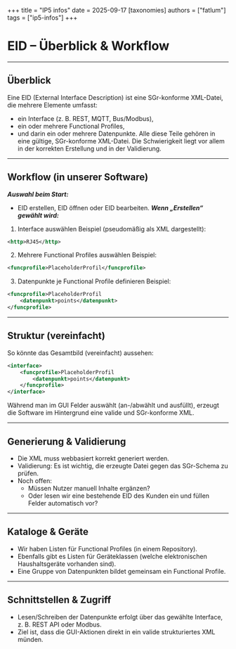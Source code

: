 +++
title = "IP5 infos"
date = 2025-09-17
[taxonomies]
authors = ["fatlum"]
tags = ["ip5-infos"]
+++

# EID – Überblick & Workflow
---
## Überblick
Eine EID (External Interface Description) ist eine SGr-konforme XML-Datei, die mehrere Elemente umfasst:
- ein Interface (z. B. REST, MQTT, Bus/Modbus),
- ein oder mehrere Functional Profiles,
- und darin ein oder mehrere Datenpunkte.
  Alle diese Teile gehören in eine gültige, SGr-konforme XML-Datei.
  Die Schwierigkeit liegt vor allem in der korrekten Erstellung und in der Validierung.
---
## Workflow (in unserer Software)

***Auswahl beim Start:***
- EID erstellen, EID öffnen oder EID bearbeiten.
  ***Wenn „Erstellen“ gewählt wird:***

1. Interface auswählen
   Beispiel (pseudomäßig als XML dargestellt):
```xml
<http>RJ45</http>
```

2. Mehrere Functional Profiles auswählen
   Beispiel:
```xml
<funcprofile>PlaceholderProfil</funcprofile>
```

3. Datenpunkte je Functional Profile definieren
   Beispiel:
```xml
<funcprofile>PlaceholderProfil
    <datenpunkt>points</datenpunkt>
</funcprofile>
```
---
## Struktur (vereinfacht)
So könnte das Gesamtbild (vereinfacht) aussehen:
```xml
<interface>
    <funcprofile>PlaceholderProfil
        <datenpunkt>points</datenpunkt>
    </funcprofile>
</interface>
```
Während man im GUI Felder auswählt (an-/abwählt und ausfüllt), erzeugt die Software im Hintergrund eine valide und SGr-konforme XML.

---
## Generierung & Validierung
- Die XML muss webbasiert korrekt generiert werden.
- Validierung: Es ist wichtig, die erzeugte Datei gegen das SGr-Schema zu prüfen.
- Noch offen:
  - Müssen Nutzer manuell Inhalte ergänzen?
  - Oder lesen wir eine bestehende EID des Kunden ein und füllen Felder automatisch vor?
---
## Kataloge & Geräte
- Wir haben Listen für Functional Profiles (in einem Repository).
- Ebenfalls gibt es Listen für Geräteklassen (welche elektronischen Haushaltsgeräte vorhanden sind).
- Eine Gruppe von Datenpunkten bildet gemeinsam ein Functional Profile.
---
## Schnittstellen & Zugriff
- Lesen/Schreiben der Datenpunkte erfolgt über das gewählte Interface, z. B. REST API oder Modbus.
- Ziel ist, dass die GUI-Aktionen direkt in ein valide strukturiertes XML münden.